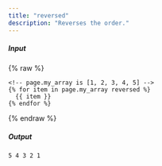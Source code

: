 ```yaml
---
title: "reversed"
description: "Reverses the order."
---
```

##### Input

{% raw %}
~~~liquid
<!-- page.my_array is [1, 2, 3, 4, 5] -->
{% for item in page.my_array reversed %}
  {{ item }}
{% endfor %}
~~~
{% endraw %}

##### Output

~~~html
5 4 3 2 1
~~~
